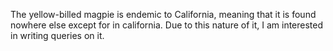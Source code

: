 The yellow-billed magpie is endemic to California, meaning that it is found nowhere else except for in california. Due to this nature of it, I am interested in writing queries on it. 